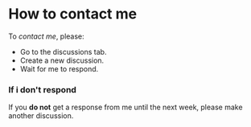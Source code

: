 # How to contact me
To *contact me*, please:
- Go to the discussions tab.
- Create a new discussion.
- Wait for me to respond.

### If i don't respond
If you **do not** get a response from me until the next week, please make another discussion.
